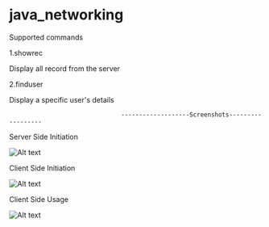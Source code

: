 # java_networking

Supported commands

1.showrec 
  
  Display all record from the server

2.finduser
  
  Display a specific user's details
  
  
                                   -------------------Screenshots------------------
  
Server Side Initiation

![Alt text](https://cloud.githubusercontent.com/assets/11572463/12529845/42981de8-c202-11e5-8ce0-020d67e52940.png "Optional title")


Client Side Initiation

![Alt text](https://cloud.githubusercontent.com/assets/11572463/12529843/428f0a00-c202-11e5-8d3d-a954ebb449cb.png "Optional title")


Client Side Usage

![Alt text](https://cloud.githubusercontent.com/assets/11572463/12529844/4293ff2e-c202-11e5-9de2-52caca38c0dd.png "Optional title")
